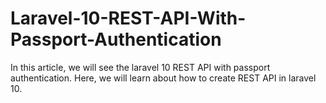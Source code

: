 # Laravel-10-REST-API-With-Passport-Authentication
In this article, we will see the laravel 10 REST API with passport authentication. Here, we will learn about how to create REST API in laravel 10.
